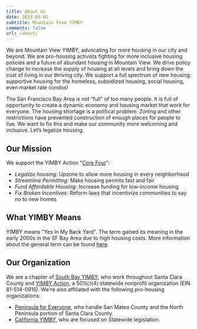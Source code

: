 ```yaml
---
title: About Us
date: 2023-03-01
subtitle: Mountain View YIMBY
comments: false
url: /about/
---
```


We are Mountain View YIMBY, advocating for more housing in our city and beyond. We are pro-housing activists fighting for more inclusive housing policies and a future of abundant housing in Mountain View. We drive policy change to increase the supply of housing at all levels and bring down the cost of living in our thriving city. We support a full spectrum of new housing: supportive housing for the homeless, subsidized housing, social housing, even market rate condos!

The San Francisco Bay Area is not “full” of too many people. It _is_ full of opportunity to create a dynamic economy and housing market that work for everyone. The housing shortage is a political problem: 
Zoning and other restrictions have prevented construction of enough places for people to live.  We want to fix this and make our community more welcoming and inclusive. Let’s legalize housing.

## Our Mission
We support the YIMBY Action "[Core Four]":
* *Legalize housing*: Upzone to allow more housing in every neighborhood
* *Streamline Permitting*: Make housing permits fast and fair
* *Fund Affordable Housing*: Increase funding for low-income housing
* *Fix Broken Incentives*: Reform laws that incentivize communities to say no to new homes

## What YIMBY Means
YIMBY means "Yes In My Back Yard". The term gained its meaning in the
early 2000s in the SF Bay Area due to high housing costs. More information
about the general term can be found [here].  

## Our Organization
We are a chapter of [South Bay YIMBY], who work throughout Santa Clara County and [YIMBY Action], a 501(c)(4) statewide nonprofit organization (EIN 81-514-0915). We're also affiliated with the following pro-housing organizations: 
- [Peninsula for Everyone], who handle San Mateo County and the North Peninsula portion of Santa Clara County.  
- [California YIMBY], who are focused on Statewide legislation.  


[South Bay YIMBY]:https://southbayyimby.wordpress.com/
[YIMBY Action]:https://yimbyaction.org/
[Peninsula For Everyone]:https://peninsulaforeveryone.org/
[California YIMBY]:https://cayimby.org/
[here]:https://en.wikipedia.org/wiki/YIMBY
[Core Four]:https://yimbyaction.org/core-four/
